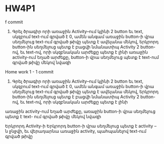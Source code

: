 # HW4P1
f commit
1. Գրել ծրագիր որի առաջին Activity–ում կլինի 2 button եւ text, սկզբում text-ում
գրված է 0, ամեն անգամ առաջին button-ի վրա սեղմելուց text-ում գրված թիվը
պետք է ավելանա մեկով, երկրորդ button-ին սեղմելուց պետք է բացվի
նմանատիպ Activity 2 button-ով, եւ text-ով, որի սկզբնական արժեքը պետք է լինի
առաջին activity-ում եղած արժեքը, button-ի վրա սեղմելուց պետք է
text-ում գրված թիվը մեկով նվազի

Home work 1 - 1 commit
1. Գրել ծրագիր որի առաջին Activity–ում կլինի 2 button եւ text, սկզբում text-ում
գրված է 0, ամեն անգամ առաջին button-ի վրա սեղմելուց text-ում գրված թիվը
պետք է ավելանա մեկով, երկրորդ button-ին սեղմելուց պետք է բացվի
նմանատիպ Activity 2 button-ով, եւ text-ով, որի սկզբնական արժեքը պետք է լինի

առաջին activity-ում եղած արժեքը, առաջին button-ի վրա սեղմելուց պետք է text-
ում գրված թիվը մեկով նվազի

Երկրորդ Activity-ի Երկրորդ button-ի վրա սեղմելուց պետք է activity –ն ջնջվի, եւ
վերադարնա առաջին activity, պահպանելով text-ում գրված թիվը
